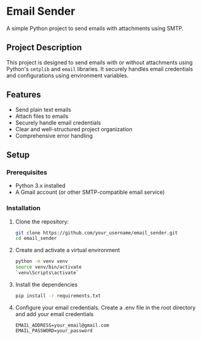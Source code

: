 # Email Sender

A simple Python project to send emails with attachments using SMTP.

## Project Description

This project is designed to send emails with or without attachments using Python's `smtplib` and `email` libraries. It securely handles email credentials and configurations using environment variables.

## Features

- Send plain text emails
- Attach files to emails
- Securely handle email credentials
- Clear and well-structured project organization
- Comprehensive error handling

## Setup

### Prerequisites

- Python 3.x installed
- A Gmail account (or other SMTP-compatible email service)

### Installation

1. Clone the repository:
   ```bash
   git clone https://github.com/your_username/email_sender.git
   cd email_sender
   ```

2. Create and activate a virtual environment
    ```bash
    python -m venv venv
    source venv/bin/activate
    `venv\Scripts\activate`
    ```
3. Install the dependencies
    ```bash
    pip install -r requirements.txt
    ```
4. Configure your email credentials. Create a .env file in the root directory and add your email credentials
    ```env
    EMAIL_ADDRESS=your_email@gmail.com
    EMAIL_PASSWORD=your_password
    ```